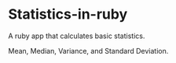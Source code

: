 # Statistics-in-ruby

A ruby app that calculates basic statistics.

Mean, Median, Variance, and Standard Deviation.
